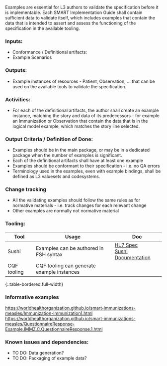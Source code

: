 Examples are essential for L3 authors to validate the specification before it is implementable.
Each SMART Implementation Guide shall contain sufficient data to validate itself, which includes examples that contain the data that is intended to assert and assess the functioning of the specification in the available tooling.

### **Inputs:** 

* Conformance / Definitional artifacts: 
* Example Scenarios

### **Outputs:**

* Example instances of resources - Patient, Observation, ... that can be used on the available tools to validate the specification.

### **Activities:**

* For each of the definitional artifacts, the author shall create an example instance, matching the story and data of its predecessors - for example an Immunization or Observation that contain the data that is in the logical model example, which matches the story line selected.

### **Output Criteria / Definition of Done:**

* Examples should be in the main package, or may be in a dedicated package when the number of examples is significant.
* Each of the definitional artifacts shall have at least one example
* Examples should be conformant to their specification - i.e. no QA errors
* Terminology used in the examples, even with example bindings, shall be defined as L3 valuesets and codesystems.


### **Change tracking**
* All the validating examples should follow the same rules as for normative materials - i.e. track changes for each relevant change
* Other examples are normally not normative material

### **Tooling:**

| Tool | Usage | Doc |
| --- | ---| ---| 
| Sushi | Examples can be authored in FSH syntax | [HL7 Spec](https://build.fhir.org/ig/HL7/fhir-shorthand/reference.html)<br/>[Sushi Documentation](https://fshschool.org) |
| CQF tooling | CQF tooling can generate example instances |  |
{:.table-bordered.full-width}  


### **Informative examples**
https://worldhealthorganization.github.io/smart-immunizations-measles/Immunization-Immunization1.html
https://worldhealthorganization.github.io/smart-immunizations-measles/QuestionnaireResponse-Example.IMMZ.C.QuestionnaireResponse.1.html


### **Known issues and dependencies:**

* TO DO: Data generation?
* TO DO: Packaging of example data?

